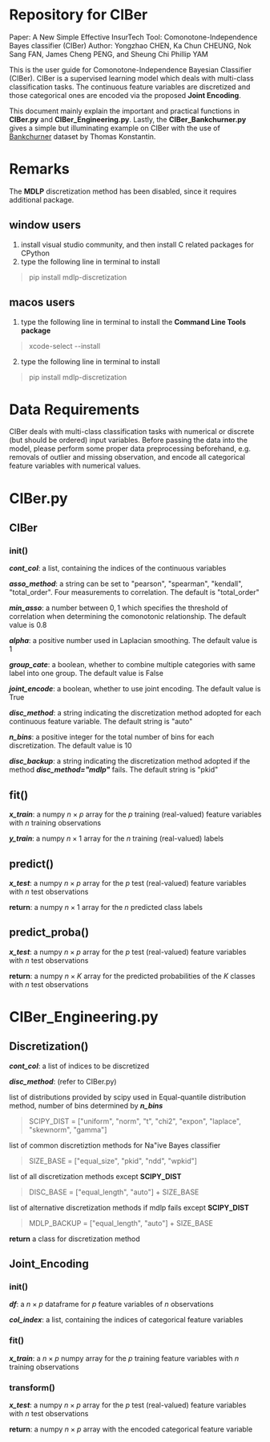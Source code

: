# Repository for CIBer

Paper: A New Simple Effective InsurTech Tool: Comonotone-Independence Bayes classifier (CIBer)
Author: Yongzhao CHEN, Ka Chun CHEUNG, Nok Sang FAN, James Cheng PENG, and Sheung Chi Phillip YAM

This is the user guide for Comonotone-Independence Bayesian Classifier (CIBer). CIBer is a supervised learning model which deals with multi-class classification tasks. The continuous feature variables are discretized and those categorical ones are encoded via the proposed **Joint Encoding**. 

This document mainly explain the important and practical functions in **CIBer.py** and **CIBer_Engineering.py**. Lastly, the **CIBer_Bankchurner.py** gives a simple but illuminating example on CIBer with the use of [Bankchurner](https://www.kaggle.com/code/thomaskonstantin/bank-churn-data-exploration-and-churn-prediction/data) dataset by Thomas Konstantin.

# Remarks
The **MDLP** discretization method has been disabled, since it requires additional package.
## window users
1. install visual studio community, and then install C related packages for CPython
2. type the following line in terminal to install
> pip install mdlp-discretization

## macos users
1. type the following line in terminal to install the **Command Line Tools package**
> xcode-select --install
2. type the following line in terminal to install
> pip install mdlp-discretization

# Data Requirements

CIBer deals with multi-class classification tasks with numerical or discrete (but should be ordered) input variables. Before passing the data into the model, please perform some proper data preprocessing beforehand, e.g. removals of outlier and missing observation, and encode all categorical feature variables with numerical values.

# CIBer.py

## CIBer

### init()

**_cont_col_**: a list, containing the indices of the continuous variables

**_asso_method_**: a string can be set to "pearson", "spearman", "kendall", "total_order". Four measurements to correlation. The default is "total_order"

**_min_asso_**: a number between $0,1$ which specifies the threshold of correlation when determining the comonotonic relationship. The default value is 0.8

**_alpha_**: a positive number used in Laplacian smoothing. The default value is 1

**_group_cate_**: a boolean, whether to combine multiple categories with same label into one group. The default value is False

**_joint_encode_**: a boolean, whether to use joint encoding. The default value is True

**_disc_method_**: a string indicating the discretization method adopted for each continuous feature variable. The default string is "auto"

**_n_bins_**: a positive integer for the total number of bins for each discretization. The default value is 10

**_disc_backup_**: a string indicating the discretization method adopted if the method **_disc_method="mdlp"_** fails. The default string is "pkid"

## fit()

**_x_train_**: a numpy $n \times p$ array for the $p$ training (real-valued) feature variables with $n$ training observations

**_y_train_**: a numpy $n \times 1$ array for the $n$ training (real-valued) labels

## predict()

**_x_test_**: a numpy $n \times p$ array for the $p$ test (real-valued) feature variables with $n$ test observations

**return**: a numpy $n \times 1$ array for the $n$ predicted class labels

## predict_proba()

**_x_test_**: a numpy $n \times p$ array for the $p$ test (real-valued) feature variables with $n$ test observations

**return**: a numpy $n \times K$ array for the predicted probabilities of the $K$ classes with $n$ test observations

# CIBer_Engineering.py

## Discretization()

**_cont_col_**: a list of indices to be discretized

**_disc_method_**: (refer to CIBer.py) 

list of distributions provided by scipy used in Equal-quantile distribution method, number of bins determined by **_n_bins_**
> SCIPY_DIST = ["uniform", "norm", "t", "chi2", "expon", "laplace", "skewnorm", "gamma"]

list of common discretiztion methods for Na\"ive Bayes classifier
> SIZE_BASE = ["equal_size", "pkid", "ndd", "wpkid"]

list of all discretization methods except **SCIPY_DIST**
> DISC_BASE = ["equal_length", "auto"] + SIZE_BASE

list of alternative discretization methods if mdlp fails except **SCIPY_DIST**
> MDLP_BACKUP = ["equal_length", "auto"] + SIZE_BASE

**return** a class for discretization method

## Joint_Encoding

### init()

**_df_**: a $n \times p$ dataframe for $p$ feature variables of $n$ observations

**_col_index_**: a list, containing the indices of categorical feature variables

### fit()

**_x_train_**: a $n \times p$ numpy array for the $p$ training feature variables with $n$ training observations

### transform()

**_x_test_**: a numpy $n \times p$ array for the $p$ test (real-valued) feature variables with $n$ test observations

**return**: a numpy $n \times p$ array with the encoded categorical feature variable
